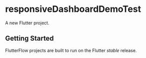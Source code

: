 # responsiveDashboardDemoTest

A new Flutter project.

## Getting Started

FlutterFlow projects are built to run on the Flutter _stable_ release.
